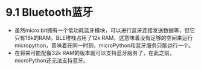 # 9.1 Bluetooth蓝牙

- 虽然micro:bit拥有一个低功耗蓝牙模块，可以进行蓝牙连接发送数据等，但它只有16k的RAM。BLE堆栈占用了12k RAM，这意味着没有足够的空间来运行micropython，意味着在同一时刻，microPython和蓝牙服务只能运行一个。
- 在将来可能配备32k RAM的版本就可以支持蓝牙服务了，在此之前，microPython还无法支持蓝牙。

